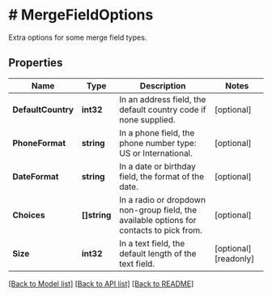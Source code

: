# # MergeFieldOptions
Extra options for some merge field types.

## Properties 


Name | Type | Description | Notes
------------ | ------------- | ------------- | -------------
**DefaultCountry**| **int32** | In an address field, the default country code if none supplied.  | [optional]
**PhoneFormat**| **string** | In a phone field, the phone number type: US or International.  | [optional]
**DateFormat**| **string** | In a date or birthday field, the format of the date.  | [optional]
**Choices**| **[]string** | In a radio or dropdown non-group field, the available options for contacts to pick from.  | [optional]
**Size**| **int32** | In a text field, the default length of the text field.  | [optional] [readonly]


[[Back to Model list]](../../README.md#models) [[Back to API list]](../../README.md#endpoints) [[Back to README]](../../README.md)

